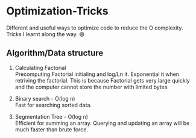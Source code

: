 # Optimization-Tricks

Different and useful ways to optimize code to reduce the O complexity.  
Tricks I learnt along the way. :smile:

## Algorithm/Data structure

1. Calculating Factorial  
  Precomputing Factorial initialing and log/Ln it. Exponential it when retriving the factorial. This is because Factorial gets very large quickly and the computer cannot store the number with limited bytes.
  
2. Binary search  - O(log n)  
  Fast for searching sorted data.
  
3. Segmentation Tree  - O(log n)  
  Efficient for summing an array. Querying and updating an array will be much faster than brute force.
